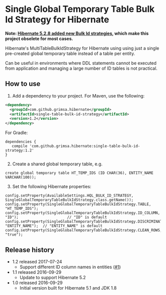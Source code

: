 # Single Global Temporary Table Bulk Id Strategy for Hibernate

**Note: [Hibernate 5.2.8 added new Bulk Id strategies](http://in.relation.to/2017/02/01/non-temporary-table-bulk-id-strategies/), which make this project obselete for most cases.**

Hibernate's MultiTableBulkIdStrategy for Hibernate using using just a single pre-created global temporary table instead of a table per entity.

Can be useful in environments where DDL statements cannot be executed from application and managing a large number of ID tables is not practical.

## How to use
1. Add a dependency to your project. For Maven, use the following:

  ```xml
  <dependency>
    <groupId>com.github.grimsa.hibernate</groupId>
    <artifactId>single-table-bulk-id-strategy</artifactId>
    <version>1.2</version>
  </dependency>
  ```
  For Gradle:

  ```
  dependencies {
     compile 'com.github.grimsa.hibernate:single-table-bulk-id-strategy:1.2'
  }
  ```
  
2. Create a shared global temporary table, e.g.

  ```
  create global temporary table HT_TEMP_IDS (ID CHAR(36), ENTITY_NAME VARCHAR(100));
  ```
3. Set the following Hibernate properties:

  ```
  config.setProperty(AvailableSettings.HQL_BULK_ID_STRATEGY, SingleGlobalTemporaryTableBulkIdStrategy.class.getName());
  config.setProperty(SingleGlobalTemporaryTableBulkIdStrategy.TABLE, "HT_TEMP_IDS");
  config.setProperty(SingleGlobalTemporaryTableBulkIdStrategy.ID_COLUMN, "ID");                      // "ID" is default
  config.setProperty(SingleGlobalTemporaryTableBulkIdStrategy.DISCRIMINATOR_COLUMN, "ENTITY_NAME");  // "ENTITY_NAME" is default
  config.setProperty(SingleGlobalTemporaryTableBulkIdStrategy.CLEAN_ROWS, "true");
  ```

## Release history
* 1.2 released 2017-07-24
    * Support different ID column names in entities ([#1](https://github.com/grimsa/hibernate-single-table-bulk-id-strategy/issues/1))
* 1.1 released 2016-09-29
    * Update to support Hibernate 5.2
* 1.0 released 2016-09-29
    * Initial version built for Hibernate 5.1 and JDK 1.8